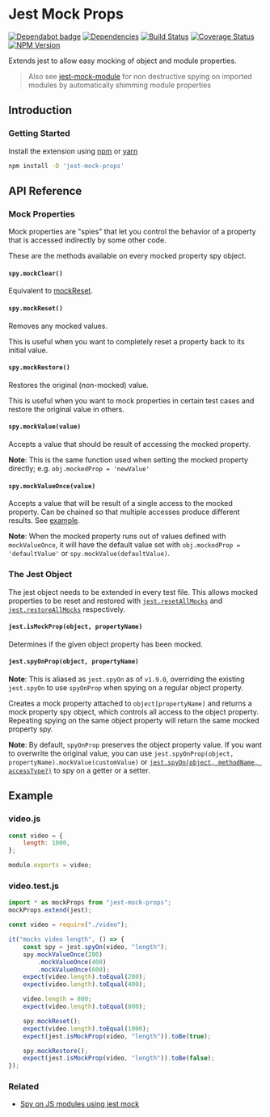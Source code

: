 # Jest Mock Props

[![Dependabot badge](https://badgen.net/github/dependabot/iamogbz/jest-mock-props/?icon=dependabot)](https://app.dependabot.com)
[![Dependencies](https://img.shields.io/librariesio/github/iamogbz/jest-mock-props)](https://libraries.io/github/iamogbz/jest-mock-props)
[![Build Status](https://github.com/iamogbz/jest-mock-props/workflows/Build/badge.svg)](https://github.com/iamogbz/jest-mock-props/actions?query=workflow%3ABuild)
[![Coverage Status](https://coveralls.io/repos/github/iamogbz/jest-mock-props/badge.svg)](https://coveralls.io/github/iamogbz/jest-mock-props)
[![NPM Version](https://img.shields.io/npm/v/jest-mock-props.svg)](https://www.npmjs.com/package/jest-mock-props)

Extends jest to allow easy mocking of object and module properties.

> Also see [jest-mock-module](https://github.com/iamogbz/jest-mock-module) for non destructive spying on imported modules by automatically shimming module properties

## Introduction

### Getting Started

Install the extension using [npm](https://docs.npmjs.com/cli/install.html) or [yarn](https://yarnpkg.com/en/docs/usage)

```sh
npm install -D 'jest-mock-props'
```

## API Reference

### Mock Properties

Mock properties are "spies" that let you control the behavior of a property that is accessed indirectly by some other code.

These are the methods available on every mocked property spy object.

#### `spy.mockClear()`

Equivalent to [mockReset](#spymockreset).

#### `spy.mockReset()`

Removes any mocked values.

This is useful when you want to completely reset a property back to its initial value.

#### `spy.mockRestore()`

Restores the original (non-mocked) value.

This is useful when you want to mock properties in certain test cases and restore the original value in others.

#### `spy.mockValue(value)`

Accepts a value that should be result of accessing the mocked property.

**Note**: This is the same function used when setting the mocked property directly; e.g. `obj.mockedProp = 'newValue'`

#### `spy.mockValueOnce(value)`

Accepts a value that will be result of a single access to the mocked property. Can be chained so that multiple accesses produce different results. See [example](#videotestjs).

**Note**: When the mocked property runs out of values defined with `mockValueOnce`, it will have the default value set with `obj.mockedProp = 'defaultValue'` or `spy.mockValue(defaultValue)`.

### The Jest Object

The jest object needs to be extended in every test file. This allows mocked properties to be reset and restored with [`jest.resetAllMocks`](https://jestjs.io/docs/en/jest-object#jestresetallmocks) and [`jest.restoreAllMocks`](https://jestjs.io/docs/en/jest-object#jestrestoreallmocks) respectively.

#### `jest.isMockProp(object, propertyName)`

Determines if the given object property has been mocked.

#### `jest.spyOnProp(object, propertyName)`

**Note**: This is aliased as `jest.spyOn` as of `v1.9.0`, overriding the existing `jest.spyOn` to use `spyOnProp` when spying on a regular object property.

Creates a mock property attached to `object[propertyName]` and returns a mock property spy object, which controls all access to the object property. Repeating spying on the same object property will return the same mocked property spy.

**Note**: By default, `spyOnProp` preserves the object property value. If you want to overwrite the original value, you can use `jest.spyOnProp(object, propertyName).mockValue(customValue)` or [`jest.spyOn(object, methodName, accessType?)`](https://jestjs.io/docs/en/jest-object#jestspyonobject-methodname-accesstype) to spy on a getter or a setter.

## Example

### video.js

```js
const video = {
    length: 1000,
};

module.exports = video;
```

### video.test.js

```js
import * as mockProps from "jest-mock-props";
mockProps.extend(jest);

const video = require("./video");

it("mocks video length", () => {
    const spy = jest.spyOn(video, "length");
    spy.mockValueOnce(200)
        .mockValueOnce(400)
        .mockValueOnce(600);
    expect(video.length).toEqual(200);
    expect(video.length).toEqual(400);

    video.length = 800;
    expect(video.length).toEqual(800);

    spy.mockReset();
    expect(video.length).toEqual(1000);
    expect(jest.isMockProp(video, "length")).toBe(true);

    spy.mockRestore();
    expect(jest.isMockProp(video, "length")).toBe(false);
});
```

### Related
* [Spy on JS modules using jest mock](https://www.npmjs.com/package/jest-mock-module)
